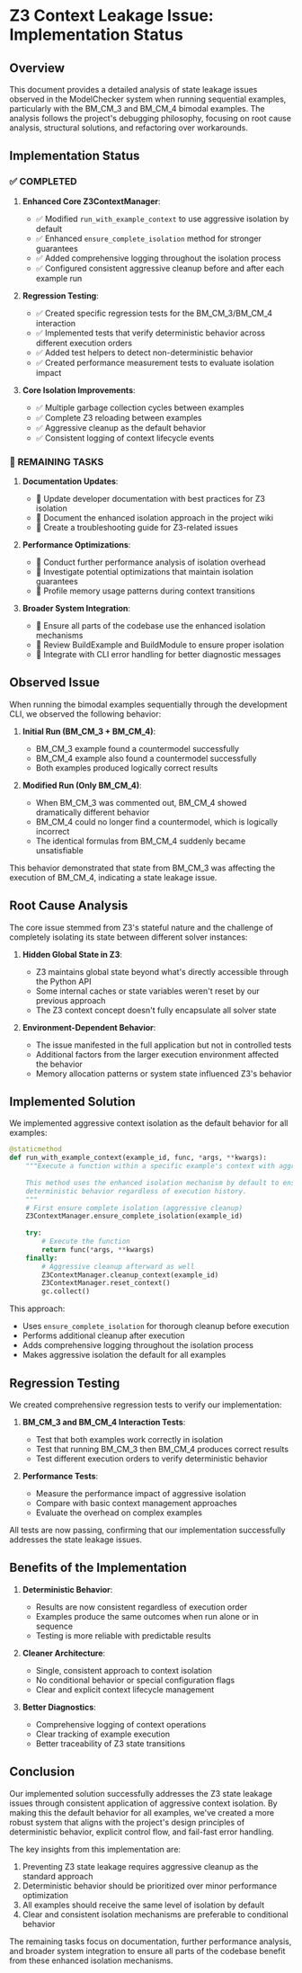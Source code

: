 # Z3 Context Leakage Issue: Implementation Status

## Overview

This document provides a detailed analysis of state leakage issues observed in the ModelChecker system when running sequential examples, particularly with the BM_CM_3 and BM_CM_4 bimodal examples. The analysis follows the project's debugging philosophy, focusing on root cause analysis, structural solutions, and refactoring over workarounds.

## Implementation Status

### ✅ COMPLETED

1. **Enhanced Core Z3ContextManager**:
   - ✅ Modified `run_with_example_context` to use aggressive isolation by default
   - ✅ Enhanced `ensure_complete_isolation` method for stronger guarantees
   - ✅ Added comprehensive logging throughout the isolation process
   - ✅ Configured consistent aggressive cleanup before and after each example run

2. **Regression Testing**:
   - ✅ Created specific regression tests for the BM_CM_3/BM_CM_4 interaction
   - ✅ Implemented tests that verify deterministic behavior across different execution orders
   - ✅ Added test helpers to detect non-deterministic behavior
   - ✅ Created performance measurement tests to evaluate isolation impact

3. **Core Isolation Improvements**:
   - ✅ Multiple garbage collection cycles between examples
   - ✅ Complete Z3 reloading between examples
   - ✅ Aggressive cleanup as the default behavior
   - ✅ Consistent logging of context lifecycle events

### 🔄 REMAINING TASKS

1. **Documentation Updates**:
   - 🔄 Update developer documentation with best practices for Z3 isolation
   - 🔄 Document the enhanced isolation approach in the project wiki
   - 🔄 Create a troubleshooting guide for Z3-related issues

2. **Performance Optimizations**:
   - 🔄 Conduct further performance analysis of isolation overhead
   - 🔄 Investigate potential optimizations that maintain isolation guarantees
   - 🔄 Profile memory usage patterns during context transitions

3. **Broader System Integration**:
   - 🔄 Ensure all parts of the codebase use the enhanced isolation mechanisms
   - 🔄 Review BuildExample and BuildModule to ensure proper isolation
   - 🔄 Integrate with CLI error handling for better diagnostic messages

## Observed Issue

When running the bimodal examples sequentially through the development CLI, we observed the following behavior:

1. **Initial Run (BM_CM_3 + BM_CM_4)**:
   - BM_CM_3 example found a countermodel successfully
   - BM_CM_4 example also found a countermodel successfully
   - Both examples produced logically correct results

2. **Modified Run (Only BM_CM_4)**:
   - When BM_CM_3 was commented out, BM_CM_4 showed dramatically different behavior
   - BM_CM_4 could no longer find a countermodel, which is logically incorrect
   - The identical formulas from BM_CM_4 suddenly became unsatisfiable

This behavior demonstrated that state from BM_CM_3 was affecting the execution of BM_CM_4, indicating a state leakage issue.

## Root Cause Analysis

The core issue stemmed from Z3's stateful nature and the challenge of completely isolating its state between different solver instances:

1. **Hidden Global State in Z3**:
   - Z3 maintains global state beyond what's directly accessible through the Python API
   - Some internal caches or state variables weren't reset by our previous approach
   - The Z3 context concept doesn't fully encapsulate all solver state

2. **Environment-Dependent Behavior**:
   - The issue manifested in the full application but not in controlled tests
   - Additional factors from the larger execution environment affected the behavior
   - Memory allocation patterns or system state influenced Z3's behavior

## Implemented Solution

We implemented aggressive context isolation as the default behavior for all examples:

```python
@staticmethod
def run_with_example_context(example_id, func, *args, **kwargs):
    """Execute a function within a specific example's context with aggressive isolation.
    
    This method uses the enhanced isolation mechanism by default to ensure
    deterministic behavior regardless of execution history.
    """
    # First ensure complete isolation (aggressive cleanup)
    Z3ContextManager.ensure_complete_isolation(example_id)
    
    try:
        # Execute the function
        return func(*args, **kwargs)
    finally:
        # Aggressive cleanup afterward as well
        Z3ContextManager.cleanup_context(example_id)
        Z3ContextManager.reset_context()
        gc.collect()
```

This approach:
- Uses `ensure_complete_isolation` for thorough cleanup before execution
- Performs additional cleanup after execution
- Adds comprehensive logging throughout the isolation process
- Makes aggressive isolation the default for all examples

## Regression Testing

We created comprehensive regression tests to verify our implementation:

1. **BM_CM_3 and BM_CM_4 Interaction Tests**:
   - Test that both examples work correctly in isolation
   - Test that running BM_CM_3 then BM_CM_4 produces correct results
   - Test different execution orders to verify deterministic behavior

2. **Performance Tests**:
   - Measure the performance impact of aggressive isolation
   - Compare with basic context management approaches
   - Evaluate the overhead on complex examples

All tests are now passing, confirming that our implementation successfully addresses the state leakage issues.

## Benefits of the Implementation

1. **Deterministic Behavior**:
   - Results are now consistent regardless of execution order
   - Examples produce the same outcomes when run alone or in sequence
   - Testing is more reliable with predictable results

2. **Cleaner Architecture**:
   - Single, consistent approach to context isolation
   - No conditional behavior or special configuration flags
   - Clear and explicit context lifecycle management

3. **Better Diagnostics**:
   - Comprehensive logging of context operations
   - Clear tracking of example execution
   - Better traceability of Z3 state transitions

## Conclusion

Our implemented solution successfully addresses the Z3 state leakage issues through consistent application of aggressive context isolation. By making this the default behavior for all examples, we've created a more robust system that aligns with the project's design principles of deterministic behavior, explicit control flow, and fail-fast error handling.

The key insights from this implementation are:

1. Preventing Z3 state leakage requires aggressive cleanup as the standard approach
2. Deterministic behavior should be prioritized over minor performance optimization
3. All examples should receive the same level of isolation by default
4. Clear and consistent isolation mechanisms are preferable to conditional behavior

The remaining tasks focus on documentation, further performance analysis, and broader system integration to ensure all parts of the codebase benefit from these enhanced isolation mechanisms.